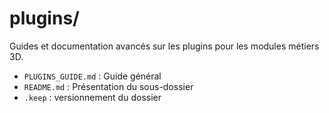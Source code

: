# plugins/

Guides et documentation avancés sur les plugins pour les modules métiers 3D.

- `PLUGINS_GUIDE.md` : Guide général
- `README.md` : Présentation du sous-dossier
- `.keep` : versionnement du dossier
